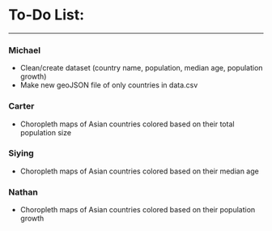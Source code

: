# To-Do List:

---

### Michael
- Clean/create dataset (country name, population, median age, population growth)
- Make new geoJSON file of only countries in data.csv

### Carter
- Choropleth maps of Asian countries colored based on their total population size

### Siying
- Choropleth maps of Asian countries colored based on their median age

### Nathan
- Choropleth maps of Asian countries colored based on their population growth